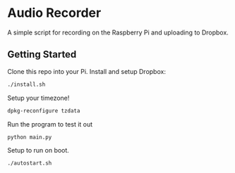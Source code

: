 # Audio Recorder

A simple script for recording on the Raspberry Pi and uploading to Dropbox.

## Getting Started

Clone this repo into your Pi. Install and setup Dropbox:

```sh
./install.sh
```

Setup your timezone!

```sh
dpkg-reconfigure tzdata
```

Run the program to test it out

```sh
python main.py
```

Setup to run on boot.

```sh
./autostart.sh
```
